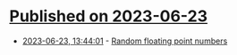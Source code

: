 # [Published on 2023-06-23](index.md)

* [2023-06-23, 13:44:01](https://lobste.rs/s/kojwb9/random_floating_point_numbers) - [Random floating point numbers](https://dotat.at/@/2023-06-23-random-double.html)
